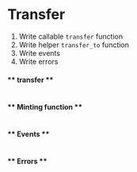 # Transfer

1. Write callable `transfer` function
1. Write helper `transfer_to` function 
1. Write events 
1. Write errors 

<!-- slide:break-40 -->

<!-- tabs:start -->

#### ** transfer **

```rust
```

#### ** Minting function **

```rust
```

#### ** Events **

```rust
```

#### ** Errors **

```rust
```

<!-- tabs:end -->

